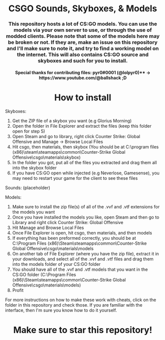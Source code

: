 <h1 align="center">CSGO Sounds, Skyboxes, & Models</h1>

<h3 align="center"> This repository hosts a lot of CS:GO models. You can use the models via your own server to use, or through the use of modded clients.
Please note that some of the models here may be broken or not. If they are, make an issue on this repository and I'll make sure to note it, and try to find a working model on the internet. This will also contains CS:GO source and skyboxes and such for you to install.</h3>

<h4 align="center">Special thanks for contributing files: pyr0#0001 (@lolpyr0)** -> https://www.youtube.com/@ballshack ;D</h4>

<h1 align="center">How to install</h1>

Skyboxes:

1. Get the ZIP file of a skybox you want (e.g Glorius Morning)
2. Open the folder in File Explorer and extract the files (keep this folder open for step 5)
3. Open Steam and go to library, right click Counter Strike: Global Offensive and Manage -> Browse Local Files
4. Hit csgo, then materials, then skybox (You should be at C:\program files (x86)\steam\steamapps\common\Counter-Strike Global Offensive\csgo\materials\skybox)
5. In the folder you got, put all of the files you extracted and drag them all into the skybox folder
6. If you have CS:GO open while injected (e.g Neverlose, Gamesense), you may need to restart your game for the client to see these files

Sounds: (placeholder)

Models:

1. Make sure to install the zip file(s) of all of the .vvf and .vtf extensions for the models you want
2. Once you have installed the models you like, open Steam and then go to Library and right click Counter Strike: Global Offensive
3. Hit Manage and Browse Local Files
4. Once File Explorer is open, hit csgo, then materials, and then models
5. If everything has been preformed correctly, you should be at C:\Program Files (x86)\Steam\steamapps\common\Counter-Strike Global Offensive\csgo\materials\models
6. On another tab of File Explorer (where you have the zip file), extract it in your downloads, and select all of the .vvf and .vtf files and drag them into the models folder of your CS:GO folder
7. You should have all of the .vvf and .vtf models that you want in the CS:GO folder (C:\Program Files (x86)\Steam\steamapps\common\Counter-Strike Global Offensive\csgo\materials\models)
8. Profit

For more instructions on how to make these work with cheats, click on the folder in this repository and check those. If you are familiar with the interface, then I'm sure you know how to do it yourself.

<h1 align="center">Make sure to star this repository!</h1>

